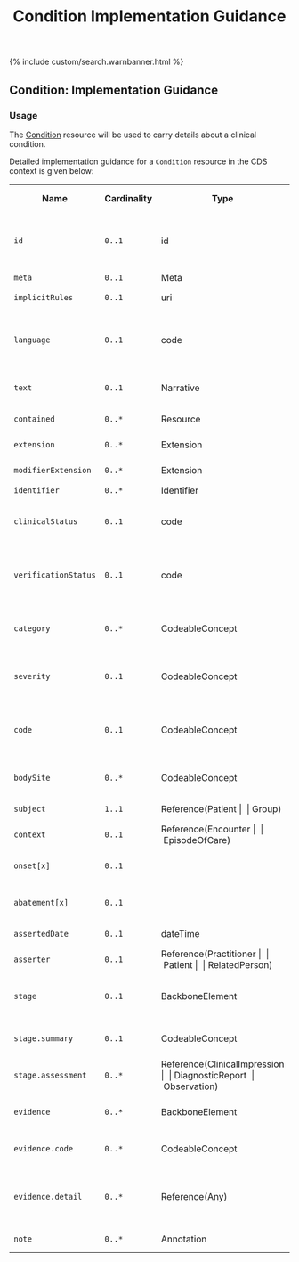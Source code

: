 ﻿---
title: Condition Implementation Guidance
keywords: condition, rest,
tags: [rest,fhir,api]
sidebar: ctp_rest_sidebar
permalink: api_condition.html
summary: Condition resource implementation guidance
---

{% include custom/search.warnbanner.html %}


## Condition: Implementation Guidance ##

### Usage ###
The [Condition](http://hl7.org/fhir/stu3/condition.html) resource will be used to carry details about a clinical condition.

Detailed implementation guidance for a `Condition` resource in the CDS context is given below:  


<table style="min-width:100%;width:100%">

<tr>
    <th style="width:10%;">Name</th>
    <th style="width:5%;">Cardinality</th>
    <th style="width:10%;">Type</th>
      <th style="width:38%;">FHIR Documentation</th>
   <th style="width:37%;">CDS Implementation Guidance</th>
</tr>
<tr>
  <td><code class="highlighter-rouge">id</code></td>
    <td><code class="highlighter-rouge">0..1</code></td>
    <td>id</td>
    <td>Logical id of this artifact</td>
	<td>Note that this will always be populated except when the resource is being created (initial creation call)</td>
</tr>
<tr>
  <td><code class="highlighter-rouge">meta</code></td>
    <td><code class="highlighter-rouge">0..1</code></td>
    <td>Meta</td>
    <td>Metadata about the resource</td>
		<td></td>
</tr>
<tr>
  <td><code class="highlighter-rouge">implicitRules</code></td>
    <td><code class="highlighter-rouge">0..1</code></td>
    <td>uri</td>
    <td>A set of rules under which this content was created</td>
		<td></td>
</tr>
<tr>
  <td><code class="highlighter-rouge">language</code></td>
    <td><code class="highlighter-rouge">0..1</code></td>
    <td>code</td>
    <td>Language of the resource content. <br/> <A href="http://hl7.org/fhir/stu3/valueset-languages.html">Common Languages</a> (Extensible but limited to All Languages)</td>
	<td></td>
</tr>
<tr>
  <td><code class="highlighter-rouge">text</code></td>
    <td><code class="highlighter-rouge">0..1</code></td>
    <td>Narrative</td>
    <td>Text summary of the resource, for human interpretation</td>
	<td></td>
</tr>
<tr>
  <td><code class="highlighter-rouge">contained</code></td>
    <td><code class="highlighter-rouge">0..*</code></td>
    <td>Resource</td>
    <td>Contained, inline Resources</td>
	<td>This SHOULD NOT be populated.</td>
</tr>
<tr>
  <td><code class="highlighter-rouge">extension</code></td>
    <td><code class="highlighter-rouge">0..*</code></td>
    <td>Extension</td>
    <td>Additional Content defined by implementations</td>
	<td></td>
</tr>
<tr>
  <td><code class="highlighter-rouge">modifierExtension</code></td>
    <td><code class="highlighter-rouge">0..*</code></td>
    <td>Extension</td>
    <td>Extensions that cannot be ignored</td>
	<td></td>
</tr>


 <tr><td><code class="highlighter-rouge">identifier</code></td><td><code class="highlighter-rouge">0..*</code></td><td>Identifier</td><td>External Ids for this condition</td><td>&nbsp;</td></tr>
 <tr><td><code class="highlighter-rouge">clinicalStatus</code></td><td><code class="highlighter-rouge">0..1</code></td><td>code</td><td>active | recurrence | inactive | remission | resolved <a href="https://www.hl7.org/fhir/STU3/valueset-condition-clinical.html">Condition Clinical Status Codes  (Required)</a></td><td>This MUST be populated with 'active'. No other values are valid.</td></tr>
 <tr><td><code class="highlighter-rouge">verificationStatus</code></td><td><code class="highlighter-rouge">0..1</code></td><td>code</td><td>provisional | differential | confirmed | refuted | entered-in-error | unknown</td><td>This MUST be populated with either 'provisional', 'differential', 'confirmed' or 'unknown'. No other values are valid.</td></tr>
 <tr><td><code class="highlighter-rouge">category</code></td><td><code class="highlighter-rouge">0..*</code></td><td>CodeableConcept</td><td>problem-list-item | encounter-diagnosis <a href="https://www.hl7.org/fhir/STU3/valueset-condition-category.html">Condition Category Codes  (Example)</a></td><td>This MUST NOT be populated.</td></tr>
 <tr><td><code class="highlighter-rouge">severity</code></td><td><code class="highlighter-rouge">0..1</code></td><td>CodeableConcept</td><td>Subjective severity of condition <a href="https://www.hl7.org/fhir/STU3/valueset-condition-severity.html">Condition/Diagnosis Severity (Preferred)</a></td><td>This SHOULD be populated where available.</td></tr>
 <tr><td><code class="highlighter-rouge">code</code></td><td><code class="highlighter-rouge">0..1</code></td><td>CodeableConcept</td><td>Identification of the condition, problem or diagnosis <a href="https://www.hl7.org/fhir/STU3/valueset-condition-code.html">Condition/Problem/Diagnosis Codes (Example)</a></td><td>This MUST be populated.</td></tr>
 <tr><td><code class="highlighter-rouge">bodySite</code></td><td><code class="highlighter-rouge">0..*</code></td><td>CodeableConcept</td><td>Anatomical location, if relevant <a href="https://www.hl7.org/fhir/STU3/valueset-body-site.html">SNOMED CT Body Structures (Example)</a></td><td>This SHOULD be populated where available.</td></tr>
 <tr><td><code class="highlighter-rouge">subject</code></td><td><code class="highlighter-rouge">1..1</code></td><td>Reference(Patient |  | Group)</td><td>Who has the condition?</td><td>This MUST be the Patient.</td></tr>
 <tr><td><code class="highlighter-rouge">context</code></td><td><code class="highlighter-rouge">0..1</code></td><td>Reference(Encounter |  | EpisodeOfCare)</td><td>Encounter or episode when condition first asserted</td><td>This MUST be populated with the Encounter.</td></tr>
 <tr><td><code class="highlighter-rouge">onset[x]</code></td><td><code class="highlighter-rouge">0..1</code></td><td>&nbsp;</td><td>Estimated or actual date, date-time, or age</td><td>This SHOULD be populated where available.</td></tr>
 <tr><td><code class="highlighter-rouge">abatement[x]</code></td><td><code class="highlighter-rouge">0..1</code></td><td>&nbsp;</td><td>If/when in resolution/remission</td><td>This SHOULD be populated where available.</td></tr>
 <tr><td><code class="highlighter-rouge">assertedDate</code></td><td><code class="highlighter-rouge">0..1</code></td><td>dateTime</td><td>Date record was believed accurate</td><td>This MUST NOT be populated.</td></tr>
 <tr><td><code class="highlighter-rouge">asserter</code></td><td><code class="highlighter-rouge">0..1</code></td><td>Reference(Practitioner |  | Patient |  | RelatedPerson)</td><td>Person who asserts this condition</td><td>This MUST NOT be populated.</td></tr>
 <tr><td><code class="highlighter-rouge">stage</code></td><td><code class="highlighter-rouge">0..1</code></td><td>BackboneElement</td><td>Stage/grade, usually assessed formally <br/>
 + Stage SHALL have summary or assessment</td><td></td></tr>
 <tr><td class="sub"><code class="highlighter-rouge">stage.summary</code></td><td><code class="highlighter-rouge">0..1</code></td><td>CodeableConcept</td><td>Simple summary (disease specific) <a href="https://www.hl7.org/fhir/STU3/valueset-condition-stage.html">Condition Stage (Example)</a></td><td>This SHOULD be populated where available.</td></tr>
 <tr><td class="sub"><code class="highlighter-rouge">stage.assessment</code></td><td><code class="highlighter-rouge">0..*</code></td><td>Reference(ClinicalImpression |  | DiagnosticReport  |
   Observation)</td><td>Formal record of assessment</td><td>This SHOULD be populated where available.</td></tr>
 <tr><td><code class="highlighter-rouge">evidence</code></td><td><code class="highlighter-rouge">0..*</code></td><td>BackboneElement</td><td>Supporting evidence <br/>+ evidence SHALL have code or details</td><td></td></tr>
 <tr><td class="sub"><code class="highlighter-rouge">evidence.code</code></td><td><code class="highlighter-rouge">0..*</code></td><td>CodeableConcept</td><td>Manifestation/symptom <a href="https://www.hl7.org/fhir/STU3/valueset-manifestation-or-symptom.html">Manifestation and Symptom Codes  (Example)</a></td><td>This MUST NOT be populated.</td></tr>
 <tr><td class="sub"><code class="highlighter-rouge">evidence.detail</code></td><td><code class="highlighter-rouge">0..*</code></td><td>Reference(Any)</td><td>Supporting information found elsewhere</td><td>This MUST be populated with reference to the Observations or QuestionnaireResponses where available.</td></tr>
 <tr><td><code class="highlighter-rouge">note</code></td><td><code class="highlighter-rouge">0..*</code></td><td>Annotation</td><td>Additional information about the Condition</td><td>This MUST NOT be populated.</td></tr>

</table>


<!-- ## Example Scenario ##
Placeholder -->






<!--stackedit_data:
eyJoaXN0b3J5IjpbMTQ5MTI5NjM2NiwtMTQ4MTA0NjI2MF19
-->
